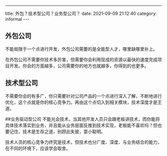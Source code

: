 ---
title: 外包？技术型公司？业务型公司？
date: 2021-09-09 21:12:40
category: informal
--- 
## 外包公司
不能局限于一个点进行开发，外包公司需要的是全能型人才，哪里缺哪里补上。

在外包公司不需要你技术多厉害，但需要你会利用现成的资源以最快的速度完成项目开发。你会的方面越多，公司需要你的地方也就越多，你得到的也更多。

## 技术型公司
不需要你会的有多广，你只需要针对公司产品的一个点进行深入了解，不断地进行优化，这个点就是你的核心竞争力。再由这个点切入到相关模块，技术深度才是王道。

##业务驱动型公司
不能光会技术，当其他开发人员只会跟老板讲技术，而你能将具体技术落实到业务，并且能从业务层面反推到技术实现，老板能不喜欢吗？但也要记住，技术是生存之道，别顾此失彼，耍小聪明。

技术人员的核心竞争力终究是技术，但技术也分广度、深度、与业务结合的能力，在不同的环境下，应该学会取舍。
